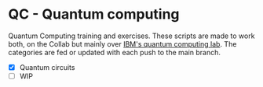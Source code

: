 # QC - Quantum computing
Quantum Computing training and exercises. These scripts are made to work both, on the Collab but mainly over [IBM's quantum computing lab](https://lab.quantum-computing.ibm.com/). The categories are fed or updated with each push to the main branch.
- [x] Quantum circuits
- [ ] WIP
